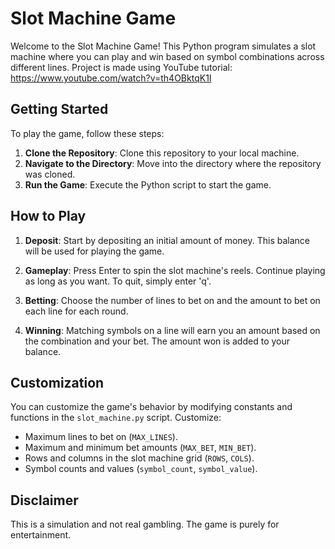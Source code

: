 # Slot Machine Game

Welcome to the Slot Machine Game! This Python program simulates a slot machine where you can play and win based on symbol combinations across different lines. Project is made using YouTube tutorial: https://www.youtube.com/watch?v=th4OBktqK1I

## Getting Started

To play the game, follow these steps:

1. **Clone the Repository**: Clone this repository to your local machine.
2. **Navigate to the Directory**: Move into the directory where the repository was cloned. 
3. **Run the Game**: Execute the Python script to start the game.

## How to Play

1. **Deposit**: Start by depositing an initial amount of money. This balance will be used for playing the game.

2. **Gameplay**: Press Enter to spin the slot machine's reels. Continue playing as long as you want. To quit, simply enter 'q'.

3. **Betting**: Choose the number of lines to bet on and the amount to bet on each line for each round.

4. **Winning**: Matching symbols on a line will earn you an amount based on the combination and your bet. The amount won is added to your balance.

## Customization

You can customize the game's behavior by modifying constants and functions in the `slot_machine.py` script. Customize:
- Maximum lines to bet on (`MAX_LINES`).
- Maximum and minimum bet amounts (`MAX_BET`, `MIN_BET`).
- Rows and columns in the slot machine grid (`ROWS`, `COLS`).
- Symbol counts and values (`symbol_count`, `symbol_value`).

## Disclaimer

This is a simulation and not real gambling. The game is purely for entertainment.


